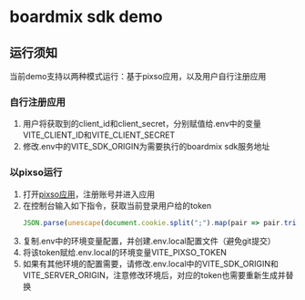 # boardmix sdk demo

## 运行须知

当前demo支持以两种模式运行：基于pixso应用，以及用户自行注册应用

### 自行注册应用

1. 用户将获取到的client_id和client_secret，分别赋值给.env中的变量VITE_CLIENT_ID和VITE_CLIENT_SECRET
2. 修改.env中的VITE_SDK_ORIGIN为需要执行的boardmix sdk服务地址

### 以pixso运行

1. 打开[pixso应用](https://pre.pixso.cn/app/)，注册账号并进入应用
2. 在控制台输入如下指令，获取当前登录用户给的token
   ```javascript
   JSON.parse(unescape(document.cookie.split(";").map(pair => pair.trim().split("=")).find(item => item[0] === "BOSYUNCurrent")[1]))["refresh_token"]
   ```
3. 复制.env中的环境变量配置，并创建.env.local配置文件（避免git提交）
4. 将该token赋给.env.local的环境变量VITE_PIXSO_TOKEN
5. 如果有其他环境的配置需要，请修改.env.local中的VITE_SDK_ORIGIN和VITE_SERVER_ORIGIN，注意修改环境后，对应的token也需要重新生成并替换